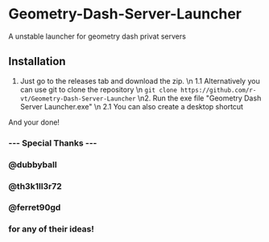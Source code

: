# Geometry-Dash-Server-Launcher
A unstable launcher for geometry dash privat servers

## Installation
1. Just go to the releases tab and download the zip.
\n   1.1 Alternatively you can use git to clone the repository
\n   ```git clone https://github.com/r-vt/Geometry-Dash-Server-Launcher```
\n2. Run the exe file "Geometry Dash Server Launcher.exe"
\n  2.1 You can also create a desktop shortcut

And your done!

### --- Special Thanks ---
### @dubbyball
### @th3k1ll3r72 
### @ferret90gd 
### for any of their ideas!
